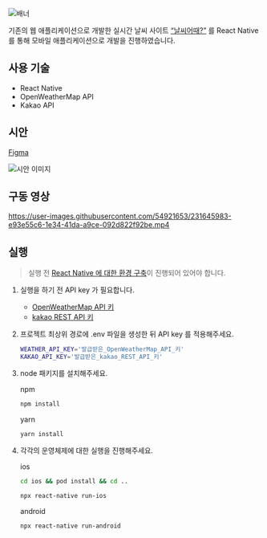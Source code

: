 ![배너](https://user-images.githubusercontent.com/54921653/113668850-d16e1480-96ed-11eb-95a4-e3345349aaa1.jpg)

기존의 웹 애플리케이션으로 개발한 실시간 날씨 사이트 [“날씨어때?”](https://github.com/agaxe/nalssieottae) 를 React Native 를 통해 모바일 애플리케이션으로 개발을 진행하였습니다.

## 사용 기술

- React Native
- OpenWeatherMap API
- Kakao API

## 시안

[Figma](https://www.figma.com/file/AM9e3KQWYQwjAaRHlJCLww/%EB%82%A0%EC%94%A8%EC%96%B4%EB%95%8C)

![시안 이미지](https://user-images.githubusercontent.com/54921653/230727678-05fb86de-10cd-413f-971a-4d64c824a7ae.png)

## 구동 영상

https://user-images.githubusercontent.com/54921653/231645983-e93e55c6-1e34-41da-a9ce-092d822f92be.mp4

## 실행

> 실행 전 [React Native 에 대한 환경 구축](https://reactnative.dev/docs/environment-setup)이 진행되어 있어야 합니다.

1. 실행을 하기 전 API key 가 필요합니다.
   - [OpenWeatherMap API 키](https://home.openweathermap.org/api_keys)
   - [kakao REST API 키](https://developers.kakao.com/)
2. 프로젝트 최상위 경로에 .env 파일을 생성한 뒤 API key 를 적용해주세요.

   ```bash
   WEATHER_API_KEY='발급받은_OpenWeatherMap_API_키'
   KAKAO_API_KEY='발급받은_kakao_REST_API_키'
   ```

3. node 패키지를 설치해주세요.

   npm

   ```bash
   npm install
   ```

   yarn

   ```bash
   yarn install
   ```

4. 각각의 운영체제에 대한 실행을 진행해주세요.

   ios

   ```bash
   cd ios && pod install && cd ..
   ```

   ```bash
   npx react-native run-ios
   ```

   android

   ```bash
   npx react-native run-android
   ```
